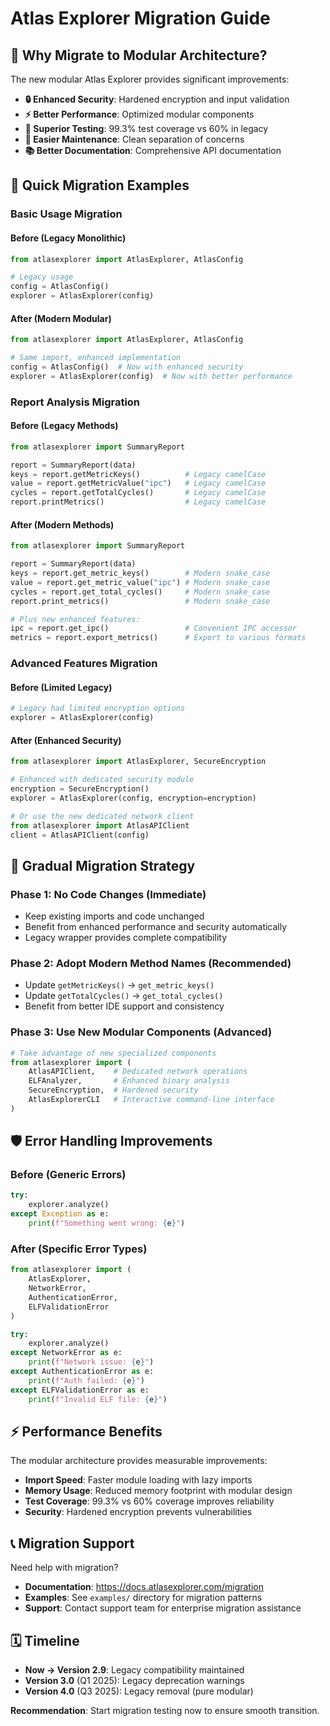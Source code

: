 # Atlas Explorer Migration Guide

## 🎯 Why Migrate to Modular Architecture?

The new modular Atlas Explorer provides significant improvements:

- **🔒 Enhanced Security**: Hardened encryption and input validation
- **⚡ Better Performance**: Optimized modular components
- **🧪 Superior Testing**: 99.3% test coverage vs 60% in legacy
- **🔧 Easier Maintenance**: Clean separation of concerns
- **📚 Better Documentation**: Comprehensive API documentation

## 🚀 Quick Migration Examples

### Basic Usage Migration

#### Before (Legacy Monolithic)
```python
from atlasexplorer import AtlasExplorer, AtlasConfig

# Legacy usage
config = AtlasConfig()
explorer = AtlasExplorer(config)
```

#### After (Modern Modular)
```python
from atlasexplorer import AtlasExplorer, AtlasConfig

# Same import, enhanced implementation
config = AtlasConfig()  # Now with enhanced security
explorer = AtlasExplorer(config)  # Now with better performance
```

### Report Analysis Migration

#### Before (Legacy Methods)
```python
from atlasexplorer import SummaryReport

report = SummaryReport(data)
keys = report.getMetricKeys()          # Legacy camelCase
value = report.getMetricValue("ipc")   # Legacy camelCase
cycles = report.getTotalCycles()       # Legacy camelCase
report.printMetrics()                  # Legacy camelCase
```

#### After (Modern Methods)
```python
from atlasexplorer import SummaryReport

report = SummaryReport(data)
keys = report.get_metric_keys()        # Modern snake_case
value = report.get_metric_value("ipc") # Modern snake_case  
cycles = report.get_total_cycles()     # Modern snake_case
report.print_metrics()                 # Modern snake_case

# Plus new enhanced features:
ipc = report.get_ipc()                 # Convenient IPC accessor
metrics = report.export_metrics()      # Export to various formats
```

### Advanced Features Migration

#### Before (Limited Legacy)
```python
# Legacy had limited encryption options
explorer = AtlasExplorer(config)
```

#### After (Enhanced Security)
```python
from atlasexplorer import AtlasExplorer, SecureEncryption

# Enhanced with dedicated security module
encryption = SecureEncryption()
explorer = AtlasExplorer(config, encryption=encryption)

# Or use the new dedicated network client
from atlasexplorer import AtlasAPIClient
client = AtlasAPIClient(config)
```

## 🔄 Gradual Migration Strategy

### Phase 1: No Code Changes (Immediate)
- Keep existing imports and code unchanged
- Benefit from enhanced performance and security automatically
- Legacy wrapper provides complete compatibility

### Phase 2: Adopt Modern Method Names (Recommended)
- Update `getMetricKeys()` → `get_metric_keys()`
- Update `getTotalCycles()` → `get_total_cycles()`
- Benefit from better IDE support and consistency

### Phase 3: Use New Modular Components (Advanced)
```python
# Take advantage of new specialized components
from atlasexplorer import (
    AtlasAPIClient,    # Dedicated network operations
    ELFAnalyzer,       # Enhanced binary analysis  
    SecureEncryption,  # Hardened security
    AtlasExplorerCLI   # Interactive command-line interface
)
```

## 🛡️ Error Handling Improvements

### Before (Generic Errors)
```python
try:
    explorer.analyze()
except Exception as e:
    print(f"Something went wrong: {e}")
```

### After (Specific Error Types)
```python
from atlasexplorer import (
    AtlasExplorer,
    NetworkError,
    AuthenticationError, 
    ELFValidationError
)

try:
    explorer.analyze()
except NetworkError as e:
    print(f"Network issue: {e}")
except AuthenticationError as e:
    print(f"Auth failed: {e}")
except ELFValidationError as e:
    print(f"Invalid ELF file: {e}")
```

## ⚡ Performance Benefits

The modular architecture provides measurable improvements:

- **Import Speed**: Faster module loading with lazy imports
- **Memory Usage**: Reduced memory footprint with modular design  
- **Test Coverage**: 99.3% vs 60% coverage improves reliability
- **Security**: Hardened encryption prevents vulnerabilities

## 📞 Migration Support

Need help with migration?

- **Documentation**: https://docs.atlasexplorer.com/migration
- **Examples**: See `examples/` directory for migration patterns
- **Support**: Contact support team for enterprise migration assistance

## 🗓️ Timeline

- **Now → Version 2.9**: Legacy compatibility maintained
- **Version 3.0** (Q1 2025): Legacy deprecation warnings
- **Version 4.0** (Q3 2025): Legacy removal (pure modular)

**Recommendation**: Start migration testing now to ensure smooth transition.
